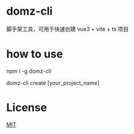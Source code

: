 # domz-cli
脚手架工具，可用于快速创建 vue3 + vite + ts 项目

# how to use
npm i -g domz-cli 

domz-cli create [your_project_name]


# License
[MIT](https://github.com/dom-zzq/domz-cli/blob/main/LICENSE)
